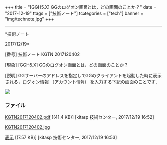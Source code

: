 ﻿+++
title = "[GGH5.X] GGのログオン画面とは，どの画面のことか？"
date = "2017-12-19"
ttags = ["技術ノート"]
tcategories = ["tech"]
banner = "img/technote.jpg"
+++

-----------------------------------------------------------------------------------------------------------------------------

*技術ノート

2017/12/19*


[番号]
技術ノート KGTN 2017120402

[現象]
[GGH5.X] GGのログオン画面とは，どの画面のことか？

[説明]
GGサーバーのアドレスを指定してGGのクライアントを起動した時に表示される，ログオン情報
（アカウント情報） を入力する下記の画面のことです．

![](http://techreport.kitasp.net/attachments/download/3895/KGTN2017120402.jpg)


### ファイル

 
 


[KGTN2017120402.pdf](http://techreport.kitasp.net/attachments/download/3894/KGTN2017120402.pdf)
 [(41.4 KB)] [kitasp 技術センター, 2017/12/19
16:52]

[KGTN2017120402.jpg](http://techreport.kitasp.net/attachments/download/3895/KGTN2017120402.jpg)

[表示](http://techreport.kitasp.net/attachments/3895/KGTN2017120402.jpg "表示")
 [(7.57 KB)] [kitasp 技術センター, 2017/12/19
16:53]


 


 

